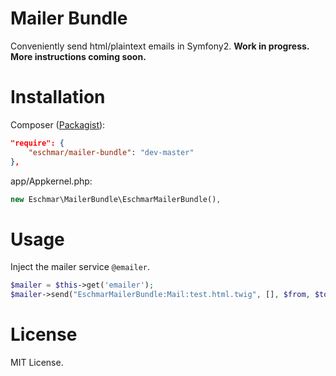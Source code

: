# Mailer Bundle
Conveniently send html/plaintext emails in Symfony2. **Work in progress. More instructions coming soon.**

# Installation
Composer (<a href="https://packagist.org/packages/eschmar/mailer-bundle" target="_blank">Packagist</a>):
```json
"require": {
    "eschmar/mailer-bundle": "dev-master"
},
```

app/Appkernel.php:
```php
new Eschmar\MailerBundle\EschmarMailerBundle(),
```

# Usage
Inject the mailer service ``@emailer``.

````php
$mailer = $this->get('emailer');
$mailer->send("EschmarMailerBundle:Mail:test.html.twig", [], $from, $to);
````

# License
MIT License.